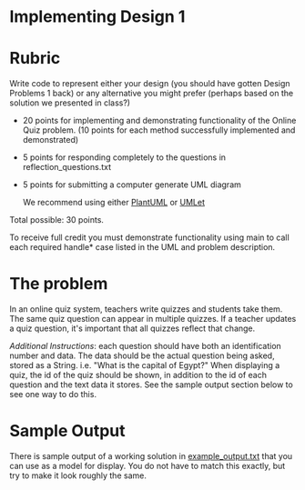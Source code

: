 # Implementing Design 1

# Rubric

Write code to represent either your design (you should have gotten
Design Problems 1 back) or any alternative you might prefer (perhaps
based on the solution we presented in class?)

* 20 points for implementing and demonstrating functionality of the
  Online Quiz problem.  (10 points for each method successfully
  implemented and demonstrated)
* 5 points for responding completely to the questions in
  reflection_questions.txt
* 5 points for submitting a computer generate UML diagram

  We recommend using either [PlantUML](http://plantuml.com/plantuml) or [UMLet](http://www.umlet.com/)

Total possible: 30 points. 

To receive full credit you must demonstrate functionality using main
to call each required handle* case listed in the UML and problem
description.

# The problem

In an online quiz system, teachers write quizzes and students take
them. The same quiz question can appear in multiple quizzes. If a
teacher updates a quiz question, it's important that all quizzes
reflect that change.

*Additional Instructions*: each question should have both an
identification number and data. The data should be the actual question
being asked, stored as a String. i.e. "What is the capital of Egypt?"
When displaying a quiz, the id of the quiz should be shown, in
addition to the id of each question and the text data it stores. See
the sample output section below to see one way to do this.

# Sample Output

There is sample output of a working solution in
[example_output.txt](src/example_output.txt) that you can use as a
model for display. You do not have to match this exactly, but try to
make it look roughly the same.
